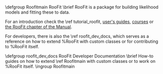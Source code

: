 \defgroup Roofitmain RooFit
\brief RooFit is a package for building likelihood models and fitting these to data.

For an introduction check the \ref tutorial_roofit, [user's guides](https://root.cern/topical/#roofit),
[courses](https://root.cern.ch/learn/courses) or [the RooFit chapter of the Manual](https://root.cern/manual/roofit/).

For developers, there is also the \ref roofit_dev_docs, which serves as a reference on how to extend %RooFit with custom classes or for contributing to %RooFit itself.

\defgroup roofit_dev_docs RooFit Developer Documentation
\brief How-to guides on how to extend \ref Roofitmain with custom classes or to work on %RooFit itself.
\ingroup Roofitmain
